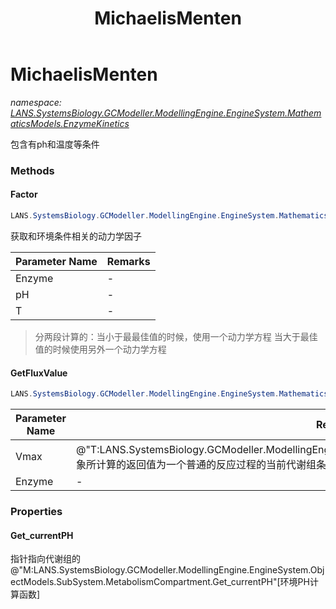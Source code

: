 ﻿---
title: MichaelisMenten
---

# MichaelisMenten
_namespace: [LANS.SystemsBiology.GCModeller.ModellingEngine.EngineSystem.MathematicsModels.EnzymeKinetics](N-LANS.SystemsBiology.GCModeller.ModellingEngine.EngineSystem.MathematicsModels.EnzymeKinetics.html)_

包含有ph和温度等条件

### Methods

#### Factor
```csharp
LANS.SystemsBiology.GCModeller.ModellingEngine.EngineSystem.MathematicsModels.EnzymeKinetics.MichaelisMenten.Factor(LANS.SystemsBiology.GCModeller.ModellingEngine.EngineSystem.MathematicsModels.EnzymeKinetics.EnzymeCatalystKineticLaw,System.Double,System.Double)
```
获取和环境条件相关的动力学因子

|Parameter Name|Remarks|
|--------------|-------|
|Enzyme|-|
|pH|-|
|T|-|

> 
>  分两段计算的：当小于最最佳值的时候，使用一个动力学方程
>  当大于最佳值的时候使用另外一个动力学方程
>  

#### GetFluxValue
```csharp
LANS.SystemsBiology.GCModeller.ModellingEngine.EngineSystem.MathematicsModels.EnzymeKinetics.MichaelisMenten.GetFluxValue(System.Double,LANS.SystemsBiology.GCModeller.ModellingEngine.EngineSystem.ObjectModels.Feature.MetabolismEnzyme)
```


|Parameter Name|Remarks|
|--------------|-------|
|Vmax|@"T:LANS.SystemsBiology.GCModeller.ModellingEngine.EngineSystem.MathematicsModels.GenericKinetic"对象所计算的返回值为一个普通的反应过程的当前代谢组条件下的Vmax|
|Enzyme|-|




### Properties

#### Get_currentPH
指针指向代谢组的@"M:LANS.SystemsBiology.GCModeller.ModellingEngine.EngineSystem.ObjectModels.SubSystem.MetabolismCompartment.Get_currentPH"[环境PH计算函数]

